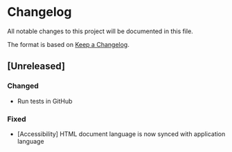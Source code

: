 # Changelog

All notable changes to this project will be documented in this file.

The format is based on [Keep a Changelog](https://keepachangelog.com/en/1.0.0/).

## [Unreleased]

### Changed 

- Run tests in GitHub

### Fixed

-   [Accessibility] HTML document language is now synced with application language
